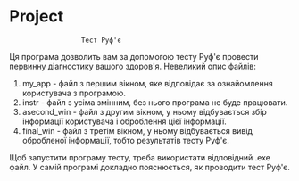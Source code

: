 # Project
                      Тест Руф'є
Ця програма дозволить вам за допомогою тесту Руф'є провести первинну діагностику вашого здоров'я.
Невеликий опис файлів:
  1. my_app - файл з першим вікном, яке відповідає за ознайомлення користувача з програмою.
  2. instr - файл з усіма змінним, без нього програма не буде працювати.
  3. asecond_win - файл з другим вікном, у ньому відбувається збір інформації користувача і оброблення цієї інформації.
  4. final_win - файл з третім вікном, у ньому відбувається вивід обробленої інформації, тобто результатів тесту Руф'є.

Щоб запустити програму тесту, треба використати відповідний .exe файл. 
У самій програмі докладно пояснюється, як проводити тест Руф'є.
